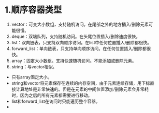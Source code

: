 # 1.顺序容器类型
1. vector：可变大小数组，支持随机访问。在尾部之外的地方插入/删除元素可能很慢。
2. deque：双端队列，支持随机访问。在头尾位置插入/删除速度很快。
3. list：双向链表，只支持双向顺序访问。在list中任何位置插入/删除都很快。
4. forward_list：单向链表，只支持单向顺序访问。在任何位置插入/删除都很快。
5. array：固定大小数组。支持快速随机访问。不能添加或删除元素。
6. string：与vector相似。  

- 只有array固定大小。
- string和vector将元素保存在连续的内存空间，由于元素连续存储，用下标直接计算地址是非常快速的。但是在元素的中间位置添加/删除元素会非常耗时，因为之后的所有元素都需要进行移动。
- list和forward_list在访问时只能遍历整个容器。
-
